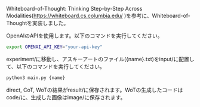 Whiteboard-of-Thought: Thinking Step-by-Step Across Modalities(https://whiteboard.cs.columbia.edu/ )を参考に、Whiteboard-of-Thoughtを実装しました。

OpenAIのAPIを使用します。以下のコマンドを実行してください。

```bash
export OPENAI_API_KEY="your-api-key"
```
experiment/に移動し、アスキーアートのファイル({name}.txt)をinput/に配置して、以下のコマンドを実行してください。

```bash
python3 main.py {name}
```
direct, CoT, WoTの結果がresult/に保存されます。WoTの生成したコードはcode/に、生成した画像はimage/に保存されます。
